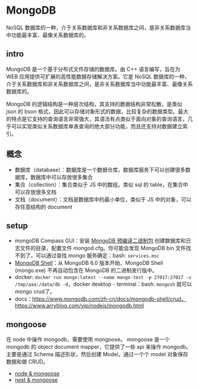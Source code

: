 # MongoDB

NoSQL 数据库的一种，介于关系数据库和非关系数据库之间，是非关系数据库当中功能最丰富、最像关系数据库的。

## intro

MongoDB 是一个基于分布式文件存储的数据库。由 C++ 语言编写，旨在为 WEB 应用提供可扩展的高性能数据存储解决方案。它是 NoSQL 数据库的一种，介于关系数据库和非关系数据库之间，是非关系数据库当中功能最丰富、最像关系数据库的。

MongoDB 的逻辑结构是一种层次结构，其支持的数据结构非常松散，是类似 json 的 bson 格式，因此可以存储对象形式的数据，比较复杂的数据类型。最大的特点是它支持的查询语言非常强大，其语法有点类似于面向对象的查询语言，几乎可以实现类似关系数据库单表查询的绝大部分功能，而且还支持对数据建立索引。

## 概念

- 数据库（database）：数据库是一个数据仓库，数据库服务下可以创建很多数据库，数据库中可以存放很多集合
- 集合（collection）：集合类似于 JS 中的数组，类似 sql 的 table，在集合中可以存放很多文档
- 文档（document）：文档是数据库中的最小单位，类似于 JS 中的对象，可以存任意结构的 document

## setup

- mongoDB Compass GUI：安装 [MongoDB 预编译二进制包](https://www.mongodb.com/download-center#community) 创建数据库和日志文件的目录，配置文件 mongod.cfg。你可能会发现 MongoDB bin 文件找不到了，可以通过查找 mongo 服务确定：bash: `services.msc`
- [MongoDB Shell](https://www.mongodb.com/try/download/shell)：从 MongoDB 6.0 版本开始，MongoDB Shell (mongo.exe) 不再自动包含在 MongoDB 的二进制发行版中。
- docker: `docker run mongo:latest --name mongo-test -p 27017:27017 -v /tmp/aaa:/data/db -d`，docker desktop - terminal：bash: `mongosh` 就可以 mongo crud了。
- docs：https://www.mongodb.com/zh-cn/docs/mongodb-shell/crud，https://www.arryblog.com/vip/nodejs/mongodb.html

## mongoose

在 node 中操作 mongodb，需要使用 mongoose。
mongoose 是一个 mongodb 的 object document mapper，它提供了一些 api 来操作 mongodb。
主要是通过 Schema 描述形状，然后创建 Model，通过一个个 model 对象保存数据和做 CRUD。

- [node & mongoose](./mongoose/)
- [nest & mongoose](src/my-mongoose)
